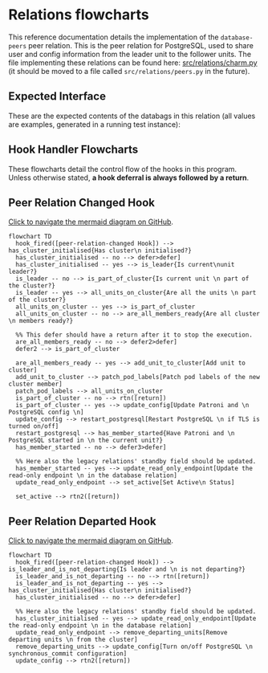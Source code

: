 # Relations flowcharts

This reference documentation details the implementation of the `database-peers` peer relation. This is the peer relation for PostgreSQL, used to share user and config information from the leader unit to the follower units. The file implementing these relations can be found here: [src/relations/charm.py](https://github.com/canonical/postgresql-k8s-operator/blob/main/src/charm.py) (it should be moved to a file called `src/relations/peers.py` in the future).

## Expected Interface

These are the expected contents of the databags in this relation (all values are examples, generated in a running test instance):

## Hook Handler Flowcharts

These flowcharts detail the control flow of the hooks in this program. Unless otherwise stated, **a hook deferral is always followed by a return**.

## Peer Relation Changed Hook
[Click to navigate the mermaid diagram on GitHub](https://github.com/canonical/postgresql-k8s-operator/blob/main/docs/explanation/e-peers.md).

```mermaid
flowchart TD
  hook_fired([peer-relation-changed Hook]) --> has_cluster_initialised{Has cluster\n initialised?}
  has_cluster_initialised -- no --> defer>defer]
  has_cluster_initialised -- yes --> is_leader{Is current\nunit leader?}
  is_leader -- no --> is_part_of_cluster{Is current unit \n part of the cluster?}
  is_leader -- yes --> all_units_on_cluster{Are all the units \n part of the cluster?}
  all_units_on_cluster -- yes --> is_part_of_cluster
  all_units_on_cluster -- no --> are_all_members_ready{Are all cluster \n members ready?}

  %% This defer should have a return after it to stop the execution.
  are_all_members_ready -- no --> defer2>defer]
  defer2 --> is_part_of_cluster

  are_all_members_ready -- yes --> add_unit_to_cluster[Add unit to cluster]
  add_unit_to_cluster --> patch_pod_labels[Patch pod labels of the new cluster member]
  patch_pod_labels --> all_units_on_cluster
  is_part_of_cluster -- no --> rtn([return])
  is_part_of_cluster -- yes --> update_config[Update Patroni and \n PostgreSQL config \n]
  update_config --> restart_postgresql[Restart PostgreSQL \n if TLS is turned on/off]
  restart_postgresql --> has_member_started{Have Patroni and \n PostgreSQL started in \n the current unit?}
  has_member_started -- no --> defer3>defer]

  %% Here also the legacy relations' standby field should be updated.
  has_member_started -- yes --> update_read_only_endpoint[Update the read-only endpoint \n in the database relation]
  update_read_only_endpoint --> set_active[Set Active\n Status]

  set_active --> rtn2([return])
```

## Peer Relation Departed Hook
[Click to navigate the mermaid diagram on GitHub](https://github.com/canonical/postgresql-k8s-operator/blob/main/docs/explanation/e-peers.md).

```mermaid
flowchart TD
  hook_fired([peer-relation-changed Hook]) --> is_leader_and_is_not_departing{Is leader and \n is not departing?}
  is_leader_and_is_not_departing -- no --> rtn([return])
  is_leader_and_is_not_departing -- yes --> has_cluster_initialised{Has cluster\n initialised?}
  has_cluster_initialised -- no --> defer>defer]

  %% Here also the legacy relations' standby field should be updated.
  has_cluster_initialised -- yes --> update_read_only_endpoint[Update the read-only endpoint \n in the database relation]
  update_read_only_endpoint --> remove_departing_units[Remove departing units \n from the cluster]
  remove_departing_units --> update_config[Turn on/off PostgreSQL \n synchronous_commit configuration]
  update_config --> rtn2([return])
```

